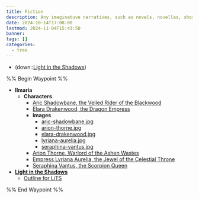 ```yaml
---
title: Fiction
description: Any imaginatuve narratives, such as novels, novellas, short stories, etc.
date: 2024-10-14T17:08:00
lastmod: 2024-11-04T15:43:50
banner: 
tags: []
categories:
  - tree
---
```

  
- (down::[Light in the Shadows](./Light%20in%20the%20Shadows/_index.md))  
  
%% Begin Waypoint %%  
- **Ilmaria**  
	- **Characters**  
		- [Aric Shadowbane, the Veiled Rider of the Blackwood](./Ilmaria/Characters/Aric%20Shadowbane,%20the%20Veiled%20Rider%20of%20the%20Blackwood.md)  
		- [Elara Drakenwood, the Dragon Empress](./Ilmaria/Characters/Empress%20Elara%20Drakenwood%20of%20Eldoria.md)  
		- **images**  
			- [aric-shadowbane.jpg](./Ilmaria/Characters/images/aric-shadowbane.jpg)  
			- [arion-thorne.jpg](./Ilmaria/Characters/images/arion-thorne.jpg)  
			- [elara-drakenwood.jpg](./Ilmaria/Characters/images/elara-drakenwood.jpg)  
			- [lyriana-aurelia.jpg](./Ilmaria/Characters/images/lyriana-aurelia.jpg)  
			- [seraphina-vantus.jpg](./Ilmaria/Characters/images/seraphina-vantus.jpg)  
		- [Arion Thorne, Warlord of the Ashen Wastes](./Ilmaria/Characters/Lord%20Arion%20Thorne,%20Warlord%20of%20the%20Ashen%20Wastes.md)  
		- [Empress Lyriana Aurelia, the Jewel of the Celestial Throne](./Ilmaria/Characters/lyriana-aurelia.md)  
		- [Seraphina Vantus, the Scorpion Queen](./Ilmaria/Characters/seraphina-vantus.md)  
- **[Light in the Shadows](./Light%20in%20the%20Shadows/_index.md)**  
	- [Outline for LiTS](../../../PRIVATE-lits-outline.md)  
  
%% End Waypoint %%  
